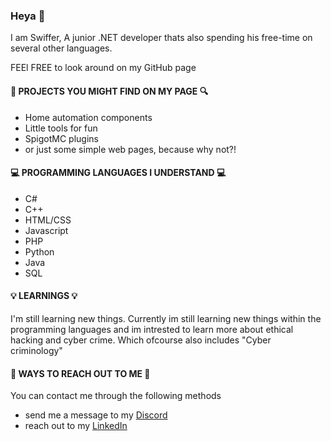 ### Heya 👋
I am Swiffer, A junior .NET developer thats also spending his free-time on several other languages.

FEEl FREE to look around on my GitHub page


#### 🔎 PROJECTS YOU MIGHT FIND ON MY PAGE 🔍
- Home automation components
- Little tools for fun
- SpigotMC plugins
- or just some simple web pages, because why not?!


#### 💻 PROGRAMMING LANGUAGES I UNDERSTAND 💻
- C#
- C++
- HTML/CSS 
- Javascript
- PHP
- Python
- Java
- SQL


#### 💡 LEARNINGS 💡
I'm still learning new things. Currently im still learning new things within the programming languages and im intrested to learn more about ethical hacking and cyber crime.
Which ofcourse also includes "Cyber criminology"


#### 📱 WAYS TO REACH OUT TO ME 📱
You can contact me through the following methods
- send me a message to my [Discord](https://discord.com/channels/@me/255679874507866113)
- reach out to my [LinkedIn](https://nl.linkedin.com/in/dvh)
